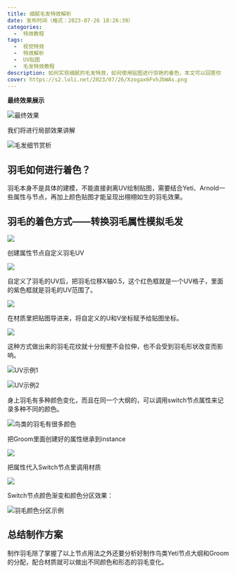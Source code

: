 ```yaml
---
title: 细腻毛发特效解析
date: 发布时间（格式：2023-07-26 18:26:39）
categories:
  -  特效教程
tags:
  -  视觉特效
  -  特效解析
  -  UV贴图
  -  毛发特效教程
description: 如何实现细腻的毛发特效，如何使用贴图进行惊艳的着色，本文可以回答你
cover: https://s2.loli.net/2023/07/26/Xzogax6FvhJbWAs.png
---
```


**最终效果展示**

![最终效果](https://s2.loli.net/2023/07/26/Xzogax6FvhJbWAs.png)

我们将进行局部效果讲解

![毛发细节赏析](https://s2.loli.net/2023/07/26/JrYKbsSvXDN7eAg.png)

## 羽毛如何进行着色？

羽毛本身不是具体的建模，不能直接剥离UV绘制贴图，需要结合Yeti、Arnold一些属性与节点，再加上颜色贴图才能呈现出栩栩如生的羽毛效果。

## 羽毛的着色方式——转换羽毛属性模拟毛发

![](https://s2.loli.net/2023/07/26/hHQonyqeI7WkdRZ.png)

创建属性节点自定义羽毛UV

![](https://s2.loli.net/2023/07/26/5YplS3maKtBQ6DP.png)

自定义了羽毛的UV后，把羽毛位移X轴0.5，这个红色框就是一个UV格子，里面的紫色框就是羽毛的UV范围了。

![](https://s2.loli.net/2023/07/26/ZnJohqgvdC2b5Y3.png)

在材质里把贴图导进来，将自定义的U和V坐标赋予给贴图坐标。

![](https://s2.loli.net/2023/07/26/v1yzrticjGAVuxC.png)

这种方式做出来的羽毛花纹就十分规整不会拉伸，也不会受到羽毛形状改变而影响。

![UV示例1](https://s2.loli.net/2023/07/26/2oDMQE75IbZJyXt.png)

![UV示例2](https://s2.loli.net/2023/07/26/hXtwjlyVeFqKHko.png)

身上羽毛有多种颜色变化，而且在同一个大纲的，可以调用switch节点属性来记录多种不同的颜色。

![鸟类的羽毛有很多颜色](https://s2.loli.net/2023/07/26/YrzHWkoiv3OyS5m.png)

把Groom里面创建好的属性继承到instance

![](https://s2.loli.net/2023/07/26/CXvkx6KHLsdVAM4.png)

把属性代入Switch节点里调用材质

![](https://s2.loli.net/2023/07/26/AxBfYr7HdhM9Fia.png)

Switch节点颜色渐变和颜色分区效果：

![羽毛颜色分区示例](https://s2.loli.net/2023/07/26/yuAwLOfl2v1ns6b.png)

## 总结制作方案

制作羽毛除了掌握了以上节点用法之外还要分析好制作鸟类Yeti节点大纲和Groom的分配，配合材质就可以做出不同颜色和形态的羽毛变化。




